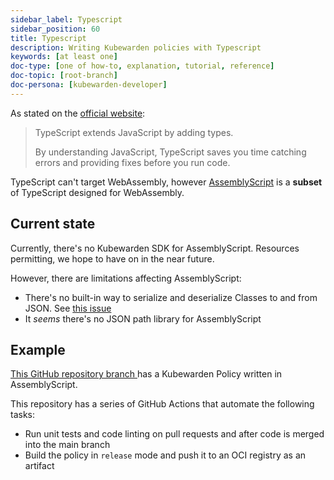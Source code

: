 ```yaml
---
sidebar_label: Typescript
sidebar_position: 60
title: Typescript
description: Writing Kubewarden policies with Typescript
keywords: [at least one]
doc-type: [one of how-to, explanation, tutorial, reference]
doc-topic: [root-branch]
doc-persona: [kubewarden-developer]
---
```


As stated on the [official website](https://www.typescriptlang.org/):

> TypeScript extends JavaScript by adding types.
>
> By understanding JavaScript, TypeScript saves you time catching errors and
> providing fixes before you run code.

TypeScript can't target WebAssembly, however
[AssemblyScript](https://www.assemblyscript.org/)
is a **subset** of TypeScript designed for WebAssembly.

## Current state

Currently, there's no Kubewarden SDK for AssemblyScript.
Resources permitting, we hope to have on in the near future.

However, there are limitations affecting AssemblyScript:

* There's no built-in way to serialize and deserialize Classes to
  and from JSON.
  See [this issue](https://github.com/AssemblyScript/assemblyscript/issues/292)
* It *seems* there's no JSON path library for AssemblyScript

## Example

[This GitHub repository branch ](https://github.com/kubewarden/pod-privileged-policy/tree/assemblyscript-implementation)
has a Kubewarden Policy written in AssemblyScript.

This repository has a series of GitHub Actions that automate the following tasks:

* Run unit tests and code linting on pull requests and after code is merged into the main branch
* Build the policy in `release` mode and push it to an OCI registry as an artifact
